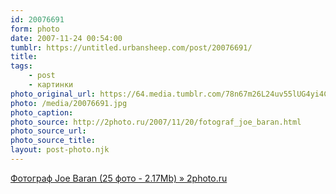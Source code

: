 ```yaml
---
id: 20076691
form: photo
date: 2007-11-24 00:54:00
tumblr: https://untitled.urbansheep.com/post/20076691/
title:
tags:
    - post
    - картинки
photo_original_url: https://64.media.tumblr.com/78n67m26L24uv55lUG4yi4CF_640.jpg
photo: /media/20076691.jpg
photo_caption: 
photo_source: http://2photo.ru/2007/11/20/fotograf_joe_baran.html
photo_source_url:
photo_source_title:
layout: post-photo.njk
---
```


<p><a href="http://2photo.ru/2007/11/20/fotograf_joe_baran.html">Фотограф Joe Baran (25 фото - 2.17Mb) » 2photo.ru</a></p>
